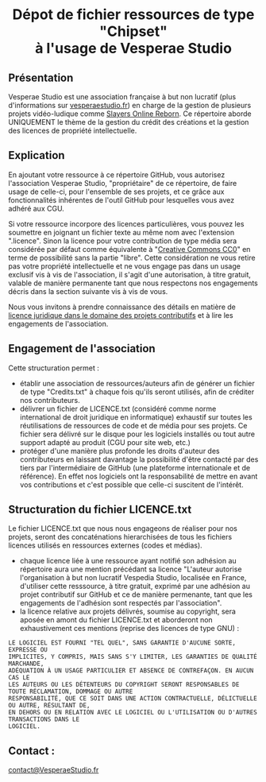 # <center>Dépot de fichier ressources de type "Chipset"<br/> à l'usage de Vesperae Studio</center>

## Présentation
Vesperae Studio est une association française à but non lucratif (plus d'informations sur [vesperaestudio.fr](https://vesperaestudio.fr)) en charge de la gestion de plusieurs projets vidéo-ludique comme [Slayers Online Reborn](https://slayersonline.net).
Ce répertoire aborde UNIQUEMENT le thème de la gestion du crédit des créations et la gestion des licences de propriété intellectuelle.

## Explication
En ajoutant votre ressource à ce répertoire GitHub, vous autorisez l'association Vesperae Studio, "propriétaire" de ce répertoire, de faire usage de celle-ci, pour l'ensemble de ses projets, et ce grâce aux fonctionnalités inhérentes de l'outil GitHub pour lesquelles vous avez adhéré aux CGU.

Si votre ressource incorpore des licences particulières, vous pouvez les soumettre en joignant un fichier texte au même nom avec l'extension ".licence". 
Sinon la licence pour votre contribution de type média sera considérée par défaut comme équivalente à "[Creative Commons CC0](https://choosealicense.com/licenses/cc0-1.0/)" en terme de possibilité sans la partie "libre". Cette considération ne vous retire pas votre propriété intellectuelle et ne vous engage pas dans un usage exclusif vis à vis de l'association, il s'agit d'une autorisation, à titre gratuit, valable de manière permanente tant que nous respectons nos engagements décris dans la section suivante vis à vis de vous. 

Nous vous invitons à prendre connaissance des détails en matière de [licence juridique dans le domaine des projets contributifs](https://choosealicense.com/) et à lire les engagements de l'association.


## Engagement de l'association

Cette structuration permet :
- établir une association de ressources/auteurs afin de générer un fichier de type "Credits.txt" à chaque fois qu'ils seront utilisés, afin de créditer nos contributeurs.
- délivrer un fichier de LICENCE.txt (considéré comme norme international de droit juridique en informatique) exhaustif sur toutes les réutilisations de ressources de code et de média pour ses projets. Ce fichier sera délivré sur le disque pour les logiciels installés ou tout autre support adapté au produit (CGU pour site web, etc.)
- protéger d'une manière plus profonde les droits d'auteur des contributeurs en laissant davantage la possibilité d'être contacté par des tiers par l'intermédiaire de GitHub (une plateforme internationale et de référence). En effet nos logiciels ont la responsabilité de mettre en avant vos contributions et c'est possible que celle-ci suscitent de l'intérêt.

## Structuration du fichier LICENCE.txt

Le fichier LICENCE.txt que nous nous engageons de réaliser pour nos projets, seront des concaténations hierarchisées de tous les fichiers licences utilisés en ressources externes (codes et médias).
- chaque licence liée à une ressource ayant notifié son adhésion au répertoire aura une mention précédant sa licence "L'auteur autorise l'organisation à but non lucratif Vespedia Studio, localisée en France, d'utiliser cette resssource, à titre gratuit, exprimé par une adhésion au projet contributif sur GitHub et ce de manière permenante, tant que les engagements de l'adhésion sont respectés par l'association".
- la licence relative aux projets délivrés, soumise au copyright, sera aposée en amont du fichier LICENCE.txt et aborderont non exhaustivement ces mentions (reprise des licences de type GNU) :

```
LE LOGICIEL EST FOURNI "TEL QUEL", SANS GARANTIE D'AUCUNE SORTE, EXPRESSE OU
IMPLICITES, Y COMPRIS, MAIS SANS S'Y LIMITER, LES GARANTIES DE QUALITÉ MARCHANDE,
ADÉQUATION À UN USAGE PARTICULIER ET ABSENCE DE CONTREFAÇON. EN AUCUN CAS LE
LES AUTEURS OU LES DÉTENTEURS DU COPYRIGHT SERONT RESPONSABLES DE TOUTE RÉCLAMATION, DOMMAGE OU AUTRE
RESPONSABILITÉ, QUE CE SOIT DANS UNE ACTION CONTRACTUELLE, DÉLICTUELLE OU AUTRE, RÉSULTANT DE,
EN DEHORS OU EN RELATION AVEC LE LOGICIEL OU L'UTILISATION OU D'AUTRES TRANSACTIONS DANS LE
LOGICIEL.
```



## Contact :
contact@VesperaeStudio.fr

